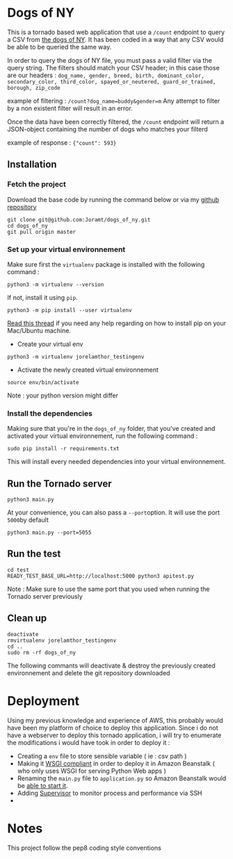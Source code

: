 # Dogs of NY 
This is a tornado based web application that use a `/count` endpoint to query a CSV from [the dogs of NY](https://fusiontables.google.com/datadocid=1pKcxc8kzJbBVzLu_kgzoAMzqYhZyUhtScXjB0BQ). It has been coded in a way that any CSV would be able to be queried the same way.

In order to query the dogs of NY file, you must pass a valid filter via the query string. The filters should match your CSV header; in this case those are our headers : 
`dog_name, gender, breed, birth, dominant_color, secondary_color, third_color, spayed_or_neutered, guard_or_trained, borough, zip_code`

example of filtering : `/count?dog_name=buddy&gender=m`
Any attempt to filter by a non existent filter will result in an error.

Once the data have been correctly filtered, the `/count` endpoint will return a JSON-object containing the number of dogs who matches your filterd

example of response : `{"count": 593}`

## Installation

### Fetch the project

Download the base code by running the command below or via my [github repository ](https://github.com/Joramt/dogs_of_ny)
 ``` console
git clone git@github.com:Joramt/dogs_of_ny.git
cd dogs_of_ny
git pull origin master
```  

### Set up your virtual environnement

Make sure first the `virtualenv` package is installed with the following command :
 ``` console
python3 -m virtualenv --version
```  

If not, install it using `pip`.
```console
python3 -m pip install --user virtualenv
```
 [Read this thread](https://stackoverflow.com/questions/17271319/how-do-i-install-pip-on-macos-or-os-x) if you need any help regarding on how to install pip on your Mac/Ubuntu machine.

- Create your virtual env 
 ``` console
python3 -m virtualenv jorelamthor_testingenv
```  
- Activate the newly created virtual environnement
 ``` console
source env/bin/activate
```  

Note : your python version might differ

### Install the dependencies

Making sure that you're in the `dogs_of_ny` folder, that you've created and activated your virtual environnement, run the following command :
 ``` console
sudo pip install -r requirements.txt
```  
This will install every needed dependencies into your virtual environnement.

## Run the Tornado server

 ``` console
python3 main.py
```  

At your convenience, you can also pass a `--port`option. It will use the port `5000`by default

 ``` console
python3 main.py --port=5055
```
  
## Run the test

 ``` console
cd test 
READY_TEST_BASE_URL=http://localhost:5000 python3 apitest.py
```  

Note : Make sure to use the same port that you used when running the Tornado server previously

## Clean up

 ``` console
deactivate 
rmvirtualenv jorelamthor_testingenv
cd ..
sudo rm -rf dogs_of_ny
```  

The following commants will deactivate & destroy the previously created environnement and delete the git repository downloaded

# Deployment

Using my previous knowledge and experience of AWS, this probably would have been my platform of choice to deploy this application. Since i do not have a webserver to deploy this tornado application, i will try to enumerate the modifications i would have took in order to deploy it :
- Creating a `env` file to store sensible variable ( ie : csv path )
- Making it [WSGI compliant](http://www.tornadoweb.org/en/stable/wsgi.html) in order to deploy it in Amazon Beanstalk ( who only uses WSGI for serving Python Web apps )
- Renaming the `main.py` file to `application.py` so Amazon Beanstalk would be [able to start it](https://docs.aws.amazon.com/elasticbeanstalk/latest/dg/python-development-environment.html#python-common-configuring).
- Adding [Supervisor](http://supervisord.org/) to monitor process and performance via SSH
- 
# Notes

This project follow the pep8 coding style conventions